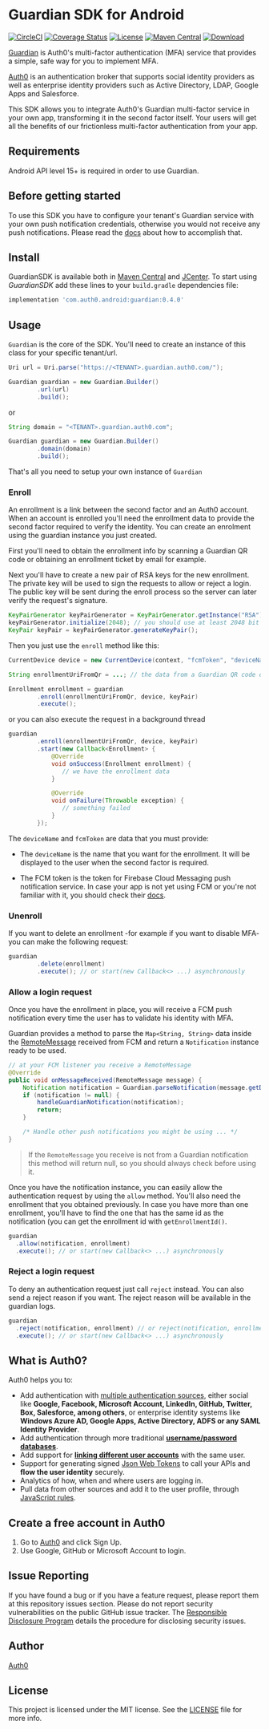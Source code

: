 Guardian SDK for Android
============
[![CircleCI](https://img.shields.io/circleci/project/github/auth0/Guardian.Android.svg)](https://circleci.com/gh/auth0/Guardian.Android)
[![Coverage Status](https://img.shields.io/codecov/c/github/auth0/Guardian.Android/master.svg)](https://codecov.io/github/auth0/Guardian.Android)
[![License](http://img.shields.io/:license-mit-blue.svg)](http://doge.mit-license.org)
[![Maven Central](https://img.shields.io/maven-central/v/com.auth0.android/guardian.svg)](http://search.maven.org/#search%7Cga%7C1%7Cg%3A%22com.auth0.android%22%20AND%20a%3A%22guardian%22)
[![Download](https://api.bintray.com/packages/auth0/android/guardian/images/download.svg)](https://bintray.com/auth0/android/guardian/_latestVersion)

[Guardian](https://auth0.com/docs/multifactor-authentication/guardian) is Auth0's multi-factor
authentication (MFA) service that provides a simple, safe way for you to implement MFA.

[Auth0](https://auth0.com) is an authentication broker that supports social identity providers as
well as enterprise identity providers such as Active Directory, LDAP, Google Apps and Salesforce.

This SDK allows you to integrate Auth0's Guardian multi-factor service in your own app, transforming
it in the second factor itself. Your users will get all the benefits of our frictionless
multi-factor authentication from your app.

## Requirements

Android API level 15+ is required in order to use Guardian.

## Before getting started

To use this SDK you have to configure your tenant's Guardian service with your own push notification
credentials, otherwise you would not receive any push notifications. Please read the
[docs](https://auth0.com/docs/multifactor-authentication/guardian) about how to accomplish that.

## Install

GuardianSDK is available both in [Maven Central](http://search.maven.org) and
[JCenter](https://bintray.com/bintray/jcenter).
To start using *GuardianSDK* add these lines to your `build.gradle` dependencies file:

```gradle
implementation 'com.auth0.android:guardian:0.4.0'
```

## Usage

`Guardian` is the core of the SDK. You'll need to create an instance of this class for your specific
tenant/url.

```java
Uri url = Uri.parse("https://<TENANT>.guardian.auth0.com/");

Guardian guardian = new Guardian.Builder()
        .url(url)
        .build();
```

or

```java
String domain = "<TENANT>.guardian.auth0.com";

Guardian guardian = new Guardian.Builder()
        .domain(domain)
        .build();
```

That's all you need to setup your own instance of `Guardian`

### Enroll

An enrollment is a link between the second factor and an Auth0 account. When an account is enrolled
you'll need the enrollment data to provide the second factor required to verify the identity. You
can create an enrolment using the guardian instance you just created.

First you'll need to obtain the enrollment info by scanning a Guardian QR code or obtaining an
enrollment ticket by email for example.

Next you'll have to create a new pair of RSA keys for the new enrollment. The private key will be
used to sign the requests to allow or reject a login. The public key will be sent during the enroll
process so the server can later verify the request's signature.

```java
KeyPairGenerator keyPairGenerator = KeyPairGenerator.getInstance("RSA");
keyPairGenerator.initialize(2048); // you should use at least 2048 bit keys
KeyPair keyPair = keyPairGenerator.generateKeyPair();
```

Then you just use the `enroll` method like this:

```java
CurrentDevice device = new CurrentDevice(context, "fcmToken", "deviceName");

String enrollmentUriFromQr = ...; // the data from a Guardian QR code or enrollment ticket

Enrollment enrollment = guardian
        .enroll(enrollmentUriFromQr, device, keyPair)
        .execute();
```

or you can also execute the request in a background thread

```java
guardian
        .enroll(enrollmentUriFromQr, device, keyPair)
        .start(new Callback<Enrollment> {
            @Override
            void onSuccess(Enrollment enrollment) {
               // we have the enrollment data
            }

            @Override
            void onFailure(Throwable exception) {
               // something failed
            }
        });
```

The `deviceName` and `fcmToken` are data that you must provide:

- The `deviceName` is the name that you want for the enrollment. It will be displayed to the user
when the second factor is required.

- The FCM token is the token for Firebase Cloud Messaging push notification service. In case your app
is not yet using FCM or you're not familiar with it, you should check their
[docs](https://firebase.google.com/docs/cloud-messaging/android/client#sample-register).

### Unenroll

If you want to delete an enrollment -for example if you want to disable MFA- you can make the
following request:

```java
guardian
        .delete(enrollment)
        .execute(); // or start(new Callback<> ...) asynchronously
```

### Allow a login request

Once you have the enrollment in place, you will receive a FCM push notification every time the user
has to validate his identity with MFA.

Guardian provides a method to parse the `Map<String, String>` data inside the
 [RemoteMessage](https://firebase.google.com/docs/reference/android/com/google/firebase/messaging/RemoteMessage)
 received from FCM and return a `Notification` instance ready to be used.

```java
// at your FCM listener you receive a RemoteMessage
@Override
public void onMessageReceived(RemoteMessage message) {
    Notification notification = Guardian.parseNotification(message.getData());
    if (notification != null) {
        handleGuardianNotification(notification);
        return;
    }

    /* Handle other push notifications you might be using ... */
}
```

> If the `RemoteMessage` you receive is not from a Guardian notification this method will return null,
 so you should always check before using it.

Once you have the notification instance, you can easily allow the authentication request by using the
 `allow` method. You'll also need the enrollment that you obtained previously. In case you have more
  than one enrollment, you'll have to find the one that has the same id as the notification (you can
  get the enrollment id with `getEnrollmentId()`.

```java
guardian
  .allow(notification, enrollment)
  .execute(); // or start(new Callback<> ...) asynchronously
```

### Reject a login request

To deny an authentication request just call `reject` instead. You can also send a reject reason if you want.
The reject reason will be available in the guardian logs.

```java
guardian
  .reject(notification, enrollment) // or reject(notification, enrollment, reason)
  .execute(); // or start(new Callback<> ...) asynchronously
```

## What is Auth0?

Auth0 helps you to:

* Add authentication with [multiple authentication sources](https://docs.auth0.com/identityproviders),
either social like **Google, Facebook, Microsoft Account, LinkedIn, GitHub, Twitter, Box, Salesforce,
among others**, or enterprise identity systems like **Windows Azure AD, Google Apps, Active Directory,
ADFS or any SAML Identity Provider**.
* Add authentication through more traditional
**[username/password databases](https://docs.auth0.com/mysql-connection-tutorial)**.
* Add support for **[linking different user accounts](https://docs.auth0.com/link-accounts)** with
the same user.
* Support for generating signed [Json Web Tokens](https://docs.auth0.com/jwt) to call your APIs and
**flow the user identity** securely.
* Analytics of how, when and where users are logging in.
* Pull data from other sources and add it to the user profile, through
[JavaScript rules](https://docs.auth0.com/rules).

## Create a free account in Auth0

1. Go to [Auth0](https://auth0.com) and click Sign Up.
2. Use Google, GitHub or Microsoft Account to login.

## Issue Reporting

If you have found a bug or if you have a feature request, please report them at this repository
issues section. Please do not report security vulnerabilities on the public GitHub issue tracker.
The [Responsible Disclosure Program](https://auth0.com/whitehat) details the procedure for
disclosing security issues.

## Author

[Auth0](https://auth0.com)

## License

This project is licensed under the MIT license. See the [LICENSE](LICENSE) file for more info.
